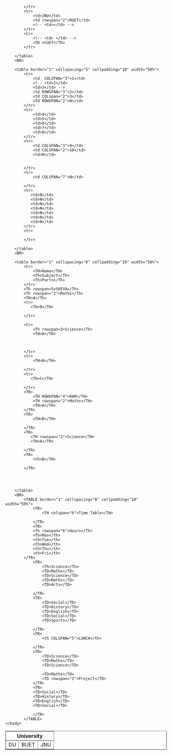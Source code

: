 <!DOCTYPE html>
<html lang="en" dir="ltr">
    <head>
        <meta charset="UTF-8">
        <meta name="viewport" content="width=device-width, initial-scale=1.0">
    </head>
    <body>
        <table border="1" cellspacing="0" cellpadding="10" width="50%">
            <tr>
                <th colspan="4" ALIGN="CENTER" >University</th>
                <!-- <td></td> -->
                <!-- <rd></rd> -->
                <!-- <rd></rd> -->
            </tr>
            <tr>
                <!-- <td></td> -->
                <td rowspan="4">DU</td>
                <!-- <td></td> -->
                <!-- <td> </td> -->
            </tr>
            <tr>
                <td>BUET</td>
                <td>JNU</td>
                
            </tr>
            <tr>
                <td>JNU</td>
                <td rowspan="2">RUET</td>
                <!-- <td></td> -->
            </tr>
            <tr>
                <!-- <td> </td> -->
                <TD >CUET</TD>
            </tr>

        </table>
        <BR>

        <table border="1" cellspacing="5" cellpadding="10" width="50%">
            <tr>
                <td  COLSPAN="3">1</td>
                <!-- <td>2</td>
                <td>3</td> -->
                <td ROWSPAN="3">2</td>
                <td COLspan="2">3</td>
                <Td ROWSPAN="2">N</rd>
            </tr>
            <tr> 
                <td>4</td>
                <td>5</td>
                <td>6</td>
                <td>7</td>
                <td>8</td>
            </tr>
            <tr>
                <td COLSPAN="3">9</td>
                <td COLSPAN="2">10</td>
                <td>N</td>
                
                
            </tr>
            <tr>
                <td COLSPAN="7">N</td>
                
            </tr>
            <tr>
               <td>N</td>
               <td>N</td>
               <td>N</td>
               <td>N</td>
               <td>N</td>
               <td>N</td>
               <td>N</td>
            </tr>
            <tr>

            </tr>

        </table>
        <BR>
        
        <table border="1" cellspacing="0" cellpadding="10" width="50%">
            <tr>
                <TH>Name</TH>
                <Th>Subject</Th>
                <Th>Parts</Th>
            </tr>
            <Th rowspan=5>SHIVA</Th>
            <Th rowspan="2">Maths</Th>
            <TH>A</Th>
            <tr> 
               <TH>B</TH>
              
            </tr>
            
            <tr>
                <Th rowspan=3>Science</Th>
                <TH>A</TH>
                
                
                
            </tr>
            <tr>
                <TH>B</TH>
                
            </tr>
            <tr>
               <TH>C</TH>
              
            </tr>
            <TR>
                <TH ROWSPAN="4">RAM</TH>
                <TH rowspan="2">Maths</TH>
                <TH>A</TH>
            </TR>
            <TR>
                <TH>B</TH>
                
            </TR>
            <TR>
               <TH rowspan="2">Science</TH>
               <TH>A</TH>
               
            </TR>
            <TR>
                <th>B</TH>
                
            </TR>


            

        </table>
        <BR>
            <TABLE border="1" cellspacing="0" cellpadding="10" width="50%">
                <TR>
                    <TH colspan="6">Time Table</TH>
                    
                </TR>
                <TR>
                <Th rowspan="6">Hours</Th>
                <Th>Mon</Th>
                <th>Tue</th>
                <th>Wed</th>
                <th>Thu</th>
                <th>Fri</th>
            </TR>
                <TR>
                    <Th>Science</Th>
                    <TD>Maths</TD>
                    <TD>Science</TD>
                    <TD>Maths</TD>
                    <TD>Arts</TD>
                    
                </TR>
                <TR>
                    <TD>Social</TD>
                    <TD>History</TD>
                    <TD>English</TD>
                    <TD>Social</TD>
                    <TD>Sports</TD>
                    
                </TR>
                <TR>
                    <th COLSPAN="5">LUNCH</th>
                    
                </TR>
                <TR>
                    <TD>Science</TD>
                    <TD>Maths</TD>
                    <TD>Science</TD>
                  
                    <TD>Maths</TD>
                    <TD rowspan="2">Project</TD>
                </TR>
                <TR>
                <TD>Social</TD>
                <TD>History</TD>
                <TD>English</TD>
                <TD>Social</TD>
                
                </TR>
            </TABLE>
    </body>
</html>
